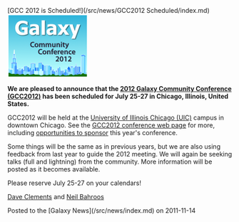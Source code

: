 <div class='newsItemHeader'>[GCC 2012 is Scheduled!](/src/news/GCC2012 Scheduled/index.md)</div>

<div class='right'><a href='/src/events/gcc2012/index.md'><img src="/src/events/gcc2012/GCC2012Logo200.png" alt="GCC 2012" width="180" /></a></div>

**We are pleased to announce that the [2012 Galaxy Community Conference (GCC2012)](/src/events/gcc2012/index.md) has been scheduled for July 25-27 in Chicago, Illinois, United States.**  

GCC2012 will be held at the [University of Illinois Chicago (UIC)](http://uic.edu/) campus in downtown Chicago.  See the [GCC2012 conference web page](/src/events/gcc2012/index.md) for more, including [opportunities to sponsor](/src/events/gcc2012/sponsorships/index.md) this year's conference.

Some things will be the same as in previous years, but we are also using feedback from last year to guide the 2012 meeting.  We will again be seeking talks (full and lightning) from the community.  More information will be posted as it becomes available.

Please reserve July 25-27 on your calendars!

[Dave Clements](/src/people/dave-clements/index.md) and [Neil Bahroos](/src/NeilBahroos/index.md)

<div class='newsItemFooter'>Posted to the [Galaxy News](/src/news/index.md) on 2011-11-14</div>

